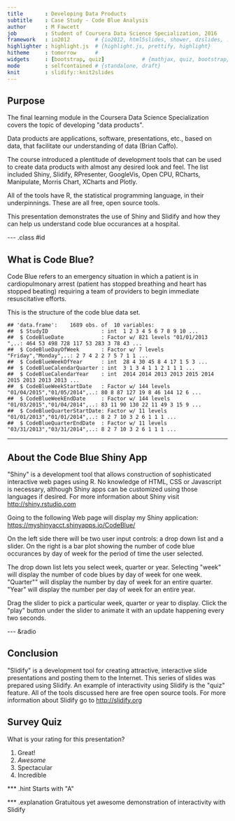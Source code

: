 ```yaml
---
title       : Developing Data Products
subtitle    : Case Study - Code Blue Analysis 
author      : M Fawcett
job         : Student of Coursera Data Science Specialization, 2016
framework   : io2012        # {io2012, html5slides, shower, dzslides, ...}
highlighter : highlight.js  # {highlight.js, prettify, highlight}
hitheme     : tomorrow      # 
widgets     : [bootstrap, quiz]            # {mathjax, quiz, bootstrap}
mode        : selfcontained # {standalone, draft}
knit        : slidify::knit2slides
---
```


## Purpose

The final learning module in the Coursera Data Science Specialization covers the topic of developing "data products".

Data products are applications, software, presentations, etc., based on data, that facilitate our understanding of data (Brian Caffo).

The course introduced a plentitude of development tools that can be used to create data products with almost any desired look and feel.  The list included Shiny, Slidify, RPresenter, GoogleVis, Open CPU, RCharts, Manipulate, Morris Chart, XCharts and Plotly.

All of the tools have R, the statistical programming language, in their underpinnings. These are all free, open source tools.

This presentation demonstrates the use of Shiny and Slidify and how they can help us understand code blue occurances at a hospital. 

--- .class #id 

## What is Code Blue?

Code Blue refers to an emergency situation in which a patient is in cardiopulmonary arrest (patient has stopped breathing and heart has stopped beating) requiring a team of providers to begin immediate resuscitative efforts.

This is the structure of the code blue data set.


```
## 'data.frame':	1689 obs. of  10 variables:
##  $ StudyID                 : int  1 2 3 4 5 6 7 8 9 10 ...
##  $ CodeBlueDate            : Factor w/ 821 levels "01/01/2013                    ",..: 464 53 498 728 117 53 283 3 78 43 ...
##  $ CodeBlueDayOfWeek       : Factor w/ 7 levels "Friday","Monday",..: 2 7 4 2 2 7 5 7 1 1 ...
##  $ CodeBlueWeekOfYear      : int  28 4 30 45 8 4 17 1 5 3 ...
##  $ CodeBlueCalendarQuarter : int  3 1 3 4 1 1 2 1 1 1 ...
##  $ CodeBlueCalendarYear    : int  2014 2014 2013 2013 2015 2014 2015 2013 2013 2013 ...
##  $ CodeBlueWeekStartDate   : Factor w/ 144 levels "01/04/2015","01/05/2014",..: 80 8 87 127 19 8 46 144 12 6 ...
##  $ CodeBlueWeekEndDate     : Factor w/ 144 levels "01/03/2015","01/04/2014",..: 83 11 90 130 22 11 49 3 15 9 ...
##  $ CodeBlueQuarterStartDate: Factor w/ 11 levels "01/01/2013","01/01/2014",..: 8 2 7 10 3 2 6 1 1 1 ...
##  $ CodeBlueQuarterEndDate  : Factor w/ 11 levels "03/31/2013","03/31/2014",..: 8 2 7 10 3 2 6 1 1 1 ...
```

---

## About the Code Blue Shiny App 

"Shiny" is a development tool that allows construction of sophisticated interactive web pages using R.  No knowledge of HTML, CSS or Javascript is necessary, although Shiny apps can be customized using those languages if desired. For more information about Shiny visit http://shiny.rstudio.com 

Going to the following Web page will display my Shiny application:
https://myshinyacct.shinyapps.io/CodeBlue/

On the left side there will be two user input controls: a drop down list and a slider. On the right is a bar plot showing the number of code blue occurances by day of week for the period of time the user selected.

The drop down list lets you select week, quarter or year.  Selecting "week" will display the number of code blues by day of week for one week.  "Quarter"" will display the number by day of week for an entire quarter.  "Year" will display the number per day of week for an entire year.

Drag the slider to pick a particular week, quarter or year to display. Click the "play" button under the slider to animate it with an update happening every two seconds.

--- &radio

## Conclusion
"Slidify" is a development tool for creating attractive, interactive slide presentations and posting them to the Internet.  This series of slides was prepared using Slidify.  An example of interactivity using Slidify is the "quiz" feature. All of the tools discussed here are free open source tools.  For more information about Slidify go to http://slidify.org

## Survey Quiz
What is your rating for this presentation?

1. Great!
2. _Awesome_
3. Spectacular
4. Incredible

*** .hint
Starts with "A"

*** .explanation
Gratuitous yet awesome demonstration of interactivity with Slidify

